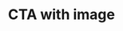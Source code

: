 ---
title: CTA with image
category: Marketing
paid: true
isActive: true
ltr: {"vue":{"vueCss":[],"vueTail":[]},"react":{"jsxTail":[{"code":"export default () => {\n    return (\n        <section className=\"py-14\">\n            <div className=\"max-w-screen-xl mx-auto md:px-8\">\n                <div className=\"items-center gap-x-12 sm:px-4 md:px-0 lg:flex\">\n                    <div className=\"flex-1 sm:hidden lg:block\">\n                        <img src=\"https://images.unsplash.com/photo-1557804506-669a67965ba0?ixlib=rb-4.0.3&ixid=MnwxMjA3fDB8MHxwaG90by1wYWdlfHx8fGVufDB8fHx8&auto=format&fit=crop&w=774&q=80\" className=\"md:max-w-lg sm:rounded-lg\" alt=\"\" />\n                    </div>\n                    <div className=\"max-w-xl px-4 space-y-3 mt-6 sm:px-0 md:mt-0 lg:max-w-2xl\">\n                        <h3 className=\"text-indigo-600 font-semibold\">\n                            Professional services\n                        </h3>\n                        <p className=\"text-gray-800 text-3xl font-semibold sm:text-4xl\">\n                            Build your SaaS solution with help from our experts\n                        </p>\n                        <p className=\"mt-3 text-gray-600\">\n                            Duis aute irure dolor in reprehenderit in voluptate velit esse cillum dolore eu fugiat nulla pariatur. Excepteur sint occaecat cupidatat non proident, sunt in culpa qui officia deserunt mollit anim id est laborum, sed ut perspiciatis unde omnis iste natus error sit voluptatem accusantium doloremque laudantium\n                        </p>\n                        <a href=\"javascript:void(0)\" className=\"inline-flex gap-x-1 items-center text-indigo-600 hover:text-indigo-500 duration-150 font-medium\">\n                            Learn more\n                            <svg xmlns=\"http://www.w3.org/2000/svg\" viewBox=\"0 0 20 20\" fill=\"currentColor\" className=\"w-5 h-5\">\n                                <path fillRule=\"evenodd\" d=\"M3 10a.75.75 0 01.75-.75h10.638L10.23 5.29a.75.75 0 111.04-1.08l5.5 5.25a.75.75 0 010 1.08l-5.5 5.25a.75.75 0 11-1.04-1.08l4.158-3.96H3.75A.75.75 0 013 10z\" clipRule=\"evenodd\" />\n                            </svg>\n                        </a>\n                    </div>\n                </div>\n            </div>\n        </section>\n    )\n}","label":"App.jsx"}],"jsxCss":[]},"preview":"function App() {\n    return (\n        <section className=\"py-14\">\n            <div className=\"max-w-screen-xl mx-auto md:px-8\">\n                <div className=\"items-center gap-x-12 sm:px-4 md:px-0 lg:flex\">\n                    <div className=\"flex-1 sm:hidden lg:block\">\n                        <img src=\"https://images.unsplash.com/photo-1557804506-669a67965ba0?ixlib=rb-4.0.3&ixid=MnwxMjA3fDB8MHxwaG90by1wYWdlfHx8fGVufDB8fHx8&auto=format&fit=crop&w=774&q=80\" className=\"md:max-w-lg sm:rounded-lg\" alt=\"\" />\n                    </div>\n                    <div className=\"max-w-xl px-4 space-y-3 mt-6 sm:px-0 md:mt-0 lg:max-w-2xl\">\n                        <h3 className=\"text-indigo-600 font-semibold\">\n                            Professional services\n                        </h3>\n                        <p className=\"text-gray-800 text-3xl font-semibold sm:text-4xl\">\n                            Build your SaaS solution with help from our experts\n                        </p>\n                        <p className=\"mt-3 text-gray-600\">\n                            Duis aute irure dolor in reprehenderit in voluptate velit esse cillum dolore eu fugiat nulla pariatur. Excepteur sint occaecat cupidatat non proident, sunt in culpa qui officia deserunt mollit anim id est laborum, sed ut perspiciatis unde omnis iste natus error sit voluptatem accusantium doloremque laudantium\n                        </p>\n                        <a href=\"javascript:void(0)\" className=\"inline-flex gap-x-1 items-center text-indigo-600 hover:text-indigo-500 duration-150 font-medium\">\n                            Learn more\n                            <svg xmlns=\"http://www.w3.org/2000/svg\" viewBox=\"0 0 20 20\" fill=\"currentColor\" className=\"w-5 h-5\">\n                                <path fillRule=\"evenodd\" d=\"M3 10a.75.75 0 01.75-.75h10.638L10.23 5.29a.75.75 0 111.04-1.08l5.5 5.25a.75.75 0 010 1.08l-5.5 5.25a.75.75 0 11-1.04-1.08l4.158-3.96H3.75A.75.75 0 013 10z\" clipRule=\"evenodd\" />\n                            </svg>\n                        </a>\n                    </div>\n                </div>\n            </div>\n        </section>\n    )\n}"}
rtl: {"vue":{"vueTail":[],"vueCss":[]},"react":{"jsxCss":[],"jsxTail":[{"code":"export default () => {\n    return (\n        <section className=\"py-14\">\n            <div className=\"max-w-screen-xl mx-auto md:px-8\">\n                <div className=\"items-center gap-x-12 sm:px-4 md:px-0 lg:flex\">\n                    <div className=\"flex-1 sm:hidden lg:block\">\n                        <img src=\"https://images.unsplash.com/photo-1557804506-669a67965ba0?ixlib=rb-4.0.3&ixid=MnwxMjA3fDB8MHxwaG90by1wYWdlfHx8fGVufDB8fHx8&auto=format&fit=crop&w=774&q=80\" className=\"md:max-w-lg sm:rounded-lg\" alt=\"\" />\n                    </div>\n                    <div className=\"max-w-xl px-4 space-y-3 mt-6 sm:px-0 md:mt-0 lg:max-w-2xl\">\n                        <h3 className=\"text-indigo-600 font-semibold\">\n                            خدمات احترافية\n                        </h3>\n                        <p className=\"text-gray-800 text-3xl font-semibold sm:text-4xl\">\n                            قم ببناء منتج SaaS الخاص بك بمساعدة خبرائنا\n                        </p>\n                        <p className=\"mt-3 text-gray-600\">\n                            هناك حقيقة مثبتة منذ زمن طويل وهي أن المحتوى المقروء لصفحة ما سيلهي القارئ عن التركيز على الشكل الخارجي للنص أو شكل توضع الفقرات في الصفحة التي يقرأها. ولذلك يتم استخدام طريقة لوريم إيبسوم لأنها تعطي توزيعاَ طبيعياَ -إلى حد ما- للأحرف عوضاً عن استخدام \"هنا يوجد محتوى نصي، هنا يوجد محتوى نصي\" فتجعلها تبدو (أي الأحرف) وكأنها نص مقروء. العديد من برامح النشر المكتبي وبرامح تحرير صفحات الويب تستخدم لوريم إيبسوم بشكل إفتراضي كنموذج عن النص.\n                        </p>\n                        <a href=\"javascript:void(0)\" className=\"inline-flex gap-x-1 items-center text-indigo-600 hover:text-indigo-500 duration-150 font-medium\">\n                            معرفة المزيد\n                            <svg xmlns=\"http://www.w3.org/2000/svg\" fill=\"none\" viewBox=\"0 0 24 24\" stroke-width=\"1.5\" stroke=\"currentColor\" className=\"w-5 h-5\">\n                                <path stroke-linecap=\"round\" stroke-linejoin=\"round\" d=\"M19.5 12h-15m0 0l6.75 6.75M4.5 12l6.75-6.75\" />\n                            </svg>\n\n                        </a>\n                    </div>\n                </div>\n            </div>\n        </section>\n    )\n}","label":"App.jsx"}]},"preview":"function App() {\n    return (\n        <section className=\"py-14\">\n            <div className=\"max-w-screen-xl mx-auto md:px-8\">\n                <div className=\"items-center gap-x-12 sm:px-4 md:px-0 lg:flex\">\n                    <div className=\"flex-1 sm:hidden lg:block\">\n                        <img src=\"https://images.unsplash.com/photo-1557804506-669a67965ba0?ixlib=rb-4.0.3&ixid=MnwxMjA3fDB8MHxwaG90by1wYWdlfHx8fGVufDB8fHx8&auto=format&fit=crop&w=774&q=80\" className=\"md:max-w-lg sm:rounded-lg\" alt=\"\" />\n                    </div>\n                    <div className=\"max-w-xl px-4 space-y-3 mt-6 sm:px-0 md:mt-0 lg:max-w-2xl\">\n                        <h3 className=\"text-indigo-600 font-semibold\">\n                            خدمات احترافية\n                        </h3>\n                        <p className=\"text-gray-800 text-3xl font-semibold sm:text-4xl\">\n                            قم ببناء منتج SaaS الخاص بك بمساعدة خبرائنا\n                        </p>\n                        <p className=\"mt-3 text-gray-600\">\n                            هناك حقيقة مثبتة منذ زمن طويل وهي أن المحتوى المقروء لصفحة ما سيلهي القارئ عن التركيز على الشكل الخارجي للنص أو شكل توضع الفقرات في الصفحة التي يقرأها. ولذلك يتم استخدام طريقة لوريم إيبسوم لأنها تعطي توزيعاَ طبيعياَ -إلى حد ما- للأحرف عوضاً عن استخدام \"هنا يوجد محتوى نصي، هنا يوجد محتوى نصي\" فتجعلها تبدو (أي الأحرف) وكأنها نص مقروء. العديد من برامح النشر المكتبي وبرامح تحرير صفحات الويب تستخدم لوريم إيبسوم بشكل إفتراضي كنموذج عن النص.\n                        </p>\n                        <a href=\"javascript:void(0)\" className=\"inline-flex gap-x-1 items-center text-indigo-600 hover:text-indigo-500 duration-150 font-medium\">\n                            معرفة المزيد\n                            <svg xmlns=\"http://www.w3.org/2000/svg\" fill=\"none\" viewBox=\"0 0 24 24\" stroke-width=\"1.5\" stroke=\"currentColor\" className=\"w-5 h-5\">\n                                <path stroke-linecap=\"round\" stroke-linejoin=\"round\" d=\"M19.5 12h-15m0 0l6.75 6.75M4.5 12l6.75-6.75\" />\n                            </svg>\n\n                        </a>\n                    </div>\n                </div>\n            </div>\n        </section>\n    )\n}"}
slug: /cta-sections
id: 37d8200c-39d0-4883-98e8-2e249de5a055
created_at: 1670158891984
---